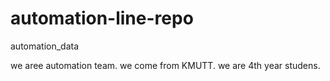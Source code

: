 # automation-line-repo
automation_data

we aree automation team. we come from KMUTT. we are 4th year studens.
